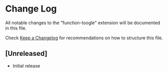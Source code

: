 # Change Log

All notable changes to the "function-toogle" extension will be documented in this file.

Check [Keep a Changelog](http://keepachangelog.com/) for recommendations on how to structure this file.

## [Unreleased]

- Initial release